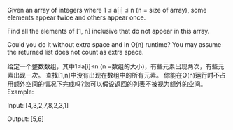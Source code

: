 Given an array of integers where 1 ≤ a[i] ≤ n (n = size of array), some elements appear twice and others appear once.

Find all the elements of [1, n] inclusive that do not appear in this array.

Could you do it without extra space and in O(n) runtime? You may assume the returned list does not count as extra space.


给定一个整数数组，其中1≤a[i]≤n (n =数组的大小)，有些元素出现两次，有些元素出现一次。
查找[1,n]中没有出现在数组中的所有元素。
你能在O(n)运行时不占用额外空间的情况下完成吗?您可以假设返回的列表不被视为额外的空间。
Example:

Input:
[4,3,2,7,8,2,3,1]

Output:
[5,6]
